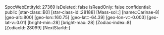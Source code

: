 ﻿---
location: [-64.39,160.75,800]
type: Station
tags:
- astro/Star

---
SpocWebEntityId: 27369
isDeleted: false
isReadOnly: false
confidential: public
[star-class::B0]
[star-class-id::28188]
[Mass-sol::]
[name::Carinae-8]
[geo-alt::800]
[geo-lon::160.75]
[geo-lat::-64.39]
[geo-lon-v::-0.003]
[geo-lat-v::0.01]
[bright-min::28]
[bright-max::28]
[Zodiac-index::8]
[ZodiacId::28099]
[NextStarId::]

